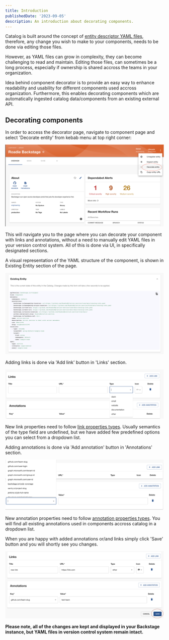 ```yaml
---
title: Introduction
publishedDate: '2023-09-05'
description: An introduction about decorating components.
---
```


Catalog is built around the concept of [entity descriptor YAML files](https://backstage.io/docs/features/software-catalog/descriptor-format/), therefore, any change you wish to make to your components, needs to be done via editing those files. 

However, as YAML files can grow in complexity, they can become challenging to read and maintain. Editing those files, can sometimes be a long process, especially if ownership is shared accross the teams in your organization.

Idea behind component decorator is to provide an easy way to enhance readability and usability for different components used accross organization. Furthermore, this enables decorating components which are automatically ingested catalog data/components from an existing external API.

## Decorating components

In order to access the decorator page, navigate to component page and select 'Decorate entity' from kebab menu at top right corner:

![Decorate component](./decorate_entity.png)

This will navigate you to the page where you can decorate your component with links and annotations, without a need to manually edit YAML files in your version control system. All of this is done via UI, in specifically designated sections.


A visual representation of the YAML structure of the component, is shown in Existing Entity section of the page.

![Existing component](./existing_entity.png)


Adding links is done via 'Add link' button in 'Links' section. 

![Add link](./add_link.png)

New link properties need to follow [link properties types](https://backstage.io/docs/features/software-catalog/descriptor-format#links-optional). Usually semantics of the type field are undefined, but we have added few predefined options you can select from a dropdown list.

Adding annotations is done via 'Add annotation' button in 'Annotations' section.

![Add annotation](./add_annotation.png)

New annotation properties need to follow [annotation properties types](https://backstage.io/docs/features/software-catalog/descriptor-format#annotations-optional). 
You will find all existing annotations used in components accross catalog in a dropdown list.

When you are happy with added annotations or/and links simply click 'Save' button and you will shortly see you changes.

![Save changes](./save_decorator.png)

<b> Please note, all of the changes are kept and displayed in your Backstage instance, but YAML files in version control system remain intact. </b>